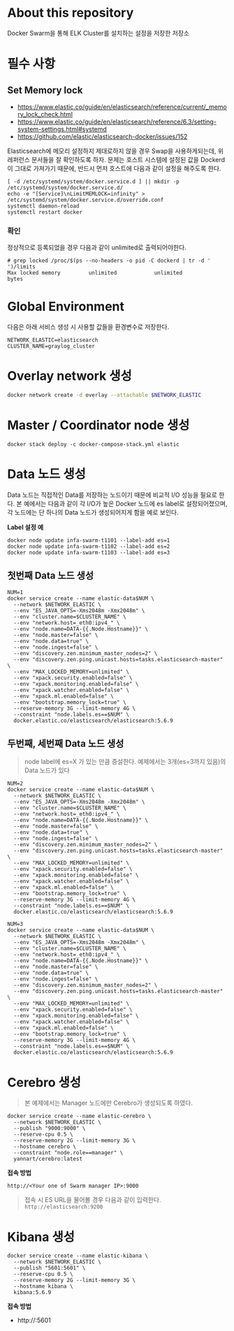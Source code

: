 # About this repository
Docker Swarm을 통해 ELK Cluster를 설치하는 설정을 저장한 저장소

# 필수 사항

## Set Memory lock
- https://www.elastic.co/guide/en/elasticsearch/reference/current/_memory_lock_check.html
- https://www.elastic.co/guide/en/elasticsearch/reference/6.3/setting-system-settings.html#systemd
- https://github.com/elastic/elasticsearch-docker/issues/152

Elasticsearch에 메모리 설정하지 제대로하지 않을 경우 Swap을 사용하게되는데, 위 레퍼런스 문서들을 잘 확인하도록 하자.
문제는 호스트 시스템에 설정된 값을 Dockerd이 그대로 가져가기 때문에, 반드시 먼저 호스트에 다음과 같이 설정을 해주도록 한다.

```
[ -d /etc/systemd/system/docker.service.d ] || mkdir -p /etc/systemd/system/docker.service.d/
echo -e "[Service]\nLimitMEMLOCK=infinity" > /etc/systemd/system/docker.service.d/override.conf
systemctl daemon-reload
systemctl restart docker
```

### 확인
정상적으로 등록되었을 경우 다음과 같이 unlimited로 출력되어야한다.
```
# grep locked /proc/$(ps --no-headers -o pid -C dockerd | tr -d ' ')/limits
Max locked memory         unlimited            unlimited            bytes
```

# Global Environment
다음은 아래 서비스 생성 시 사용할 값들을 환경변수로 저장한다.
```
NETWORK_ELASTIC=elasticsearch
CLUSTER_NAME=graylog_cluster
```

# Overlay network 생성

```bash
docker network create -d overlay --attachable $NETWORK_ELASTIC
```

# Master / Coordinator node 생성

```
docker stack deploy -c docker-compose-stack.yml elastic
```

# Data 노드 생성
Data 노드는 직접적인 Data를 저장하는 노드이기 때문에 비교적 I/O 성능을 필요로 한다.
본 예에서는 다음과 같이 각 I/O가 높은 Docker 노드에 es label로 설정되어졌으며, 각 노드에는 단 하나의 Data 노드가 생성되어지게 함을 예로 보인다.

**Label 설정 예**
```
docker node update infa-swarm-t1101 --label-add es=1
docker node update infa-swarm-t1102 --label-add es=2
docker node update infa-swarm-t1103 --label-add es=3
```

## 첫번째 Data 노드 생성
```
NUM=1
docker service create --name elastic-data$NUM \
  --network $NETWORK_ELASTIC \
  --env "ES_JAVA_OPTS=-Xms2048m -Xmx2048m" \
  --env "cluster.name=$CLUSTER_NAME" \
  --env "network.host=_eth0:ipv4_" \
  --env "node.name=DATA-{{.Node.Hostname}}" \
  --env "node.master=false" \
  --env "node.data=true" \
  --env "node.ingest=false" \
  --env "discovery.zen.minimum_master_nodes=2" \
  --env "discovery.zen.ping.unicast.hosts=tasks.elasticsearch-master" \
  --env "MAX_LOCKED_MEMORY=unlimited" \
  --env "xpack.security.enabled=false" \
  --env "xpack.monitoring.enabled=false" \
  --env "xpack.watcher.enabled=false" \
  --env "xpack.ml.enabled=false" \
  --env "bootstrap.memory_lock=true" \
  --reserve-memory 3G --limit-memory 4G \
  --constraint "node.labels.es==$NUM" \
  docker.elastic.co/elasticsearch/elasticsearch:5.6.9
```

## 두번째, 세번째 Data 노드 생성
> node label에 es=X 가 있는 만큼 증설한다. 예제에서는 3개(es=3까지 있음)의 Data 노드가 있다

```
NUM=2
docker service create --name elastic-data$NUM \
  --network $NETWORK_ELASTIC \
  --env "ES_JAVA_OPTS=-Xms2048m -Xmx2048m" \
  --env "cluster.name=$CLUSTER_NAME" \
  --env "network.host=_eth0:ipv4_" \
  --env "node.name=DATA-{{.Node.Hostname}}" \
  --env "node.master=false" \
  --env "node.data=true" \
  --env "node.ingest=false" \
  --env "discovery.zen.minimum_master_nodes=2" \
  --env "discovery.zen.ping.unicast.hosts=tasks.elasticsearch-master" \
  --env "MAX_LOCKED_MEMORY=unlimited" \
  --env "xpack.security.enabled=false" \
  --env "xpack.monitoring.enabled=false" \
  --env "xpack.watcher.enabled=false" \
  --env "xpack.ml.enabled=false" \
  --env "bootstrap.memory_lock=true" \
  --reserve-memory 3G --limit-memory 4G \
  --constraint "node.labels.es==$NUM" \
  docker.elastic.co/elasticsearch/elasticsearch:5.6.9

NUM=3
docker service create --name elastic-data$NUM \
  --network $NETWORK_ELASTIC \
  --env "ES_JAVA_OPTS=-Xms2048m -Xmx2048m" \
  --env "cluster.name=$CLUSTER_NAME" \
  --env "network.host=_eth0:ipv4_" \
  --env "node.name=DATA-{{.Node.Hostname}}" \
  --env "node.master=false" \
  --env "node.data=true" \
  --env "node.ingest=false" \
  --env "discovery.zen.minimum_master_nodes=2" \
  --env "discovery.zen.ping.unicast.hosts=tasks.elasticsearch-master" \
  --env "MAX_LOCKED_MEMORY=unlimited" \
  --env "xpack.security.enabled=false" \
  --env "xpack.monitoring.enabled=false" \
  --env "xpack.watcher.enabled=false" \
  --env "xpack.ml.enabled=false" \
  --env "bootstrap.memory_lock=true" \
  --reserve-memory 3G --limit-memory 4G \
  --constraint "node.labels.es==$NUM" \
  docker.elastic.co/elasticsearch/elasticsearch:5.6.9
```

# Cerebro 생성
> 본 예제에서는 Manager 노드에만 Cerebro가 생성되도록 하였다.

```
docker service create --name elastic-cerebro \
  --network $NETWORK_ELASTIC \
  --publish "9000:9000" \
  --reserve-cpu 0.5 \
  --reserve-memory 2G --limit-memory 3G \
  --hostname cerebro \
  --constraint "node.role==manager" \
  yannart/cerebro:latest
```

**접속 방법**

```http://<Your one of Swarm manager IP>:9000```

> 접속 시 ES URL을 물어볼 경우 다음과 같이 입력한다.
```http://elasticsearch:9200```


# Kibana 생성
```
docker service create --name elastic-kibana \
  --network $NETWORK_ELASTIC \
  --publish "5601:5601" \
  --reserve-cpu 0.5 \
  --reserve-memory 2G --limit-memory 3G \
  --hostname kibana \
  kibana:5.6.9
```
**접속 방법**
- http://<Your one of Swarm manager IP>:5601


